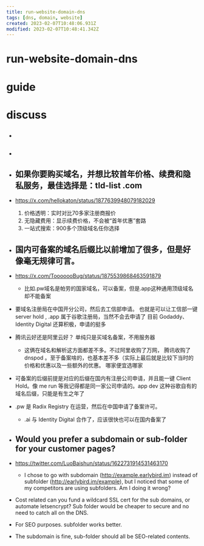 ```yaml
---
title: run-website-domain-dns
tags: [dns, domain, website]
created: 2023-02-07T10:48:06.931Z
modified: 2023-02-07T10:48:41.342Z
---
```


# run-website-domain-dns

# guide

# discuss
- ## 

- ## 

- ## 如果你要购买域名，并想比较首年价格、续费和隐私服务，最佳选择是：tld-list .com
- https://x.com/hellokaton/status/1877639948079182029
  1. 价格透明：实时对比70多家注册商报价
  2. 无隐藏费用：显示续费价格，不会被“首年优惠”套路
  3. 一站式搜索：900多个顶级域名任你选择

- ## 国内可备案的域名后缀比以前增加了很多，但是好像毫无规律可言。
- https://x.com/TooooooBug/status/1875539868463591879
  - 比如.pw域名是帕劳的国家域名，可以备案，但是.app这种通用顶级域名却不能备案
- 要域名注册局在中国开分公司，然后去工信部申请。 也就是可以让工信部一键 server hold , .app 属于谷歌注册局，当然不会去申请了 目前 Godaddy、Identity Digital 还算积极，申请的挺多

- 腾讯云好还是阿里云好？ 单纯只是买域名备案，不用服务器
  - 这俩在域名和解析这方面都差不多。不过阿里收购了万网， 腾讯收购了 dnspod 。至于备案啥的，也基本差不多（实际上最后就是比较下当时的价格和优惠以及一些额外的优惠。 哪家便宜选哪家

- 可备案的后缀前提是对应的后缀在国内有注册公司申请，并且能一键 Client Hold。像 me run 等我记得都是同一家公司申请的。app dev 这种谷歌自有的域名后缀，只能是有生之年了

- .pw 是 Radix Registry 在运营，然后在中国申请了备案许可。
  - .ai 与 Identity Digital 合作了，应该很快也可以在国内备案了

- ## Would you prefer a subdomain or sub-folder for your customer pages?
- https://twitter.com/LuoBaishun/status/1622731914531463170
  - I chose to go with subdomain (http://example.earlybird.im) instead of subfolder (http://earlybird.im/example), but I noticed that some of my competitors are using subfolders. Am I doing it wrong?
- Cost related can you fund a wildcard SSL cert for the sub domains, or automate letsencrypt? Sub folder would be cheaper to secure and no need to catch all on the DNS.
- For SEO purposes. subfolder works better.
- The subdomain is fine, sub-folder should all be SEO-related contents.
